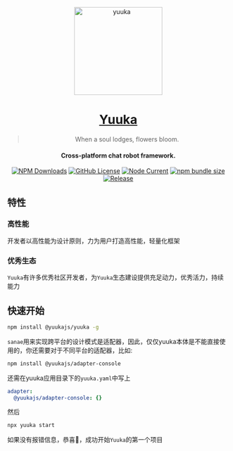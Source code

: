 <p align="center">
  <a href="https://www.github.com/lisk809/yuuka">
    <img src="https://yuuka.js.org/logo.png" width="200" height="200" alt="yuuka">
  </a>
</p>

<div align="center">

# [Yuuka](https://yuuka.js.org/)

> When a soul lodges, flowers bloom.


#### Cross-platform chat robot framework.


  [![NPM Downloads](https://img.shields.io/npm/dw/yuuka)](https://npmjs.org/package/@yuukajs/yuuka)
  [![GitHub License](https://img.shields.io/github/license/yuukajs/yuuka)](https://github.com/yuukajs/yuuka/blob/main/license)
  [![Node Current](https://img.shields.io/node/v/yuuka)](https://github.com/yuukajs/yuuka/blob/main/package.json)
  [![npm bundle size](https://img.shields.io/bundlephobia/min/yuuka)](https://yuuka.js.org)
  [![Release](https://img.shields.io/github/v/release/yuukajs/yuuka?color=blueviolet&include_prereleases)](https://github.com/yuukajs/yuuka/releases)

</div>

## 特性

### 高性能

开发者以高性能为设计原则，力为用户打造高性能，轻量化框架

### 优秀生态

`Yuuka`有许多优秀社区开发者，为`Yuuka`生态建设提供充足动力，优秀活力，持续能力


## 快速开始

```bash
npm install @yuukajs/yuuka -g
```

`sanae`用来实现跨平台的设计模式是适配器，因此，仅仅yuuka本体是不能直接使用的，你还需要对于不同平台的适配器，比如:

```bash
npm install @yuukajs/adapter-console
```

还需在yuuka应用目录下的`yuuka.yaml`中写上
```yaml
adapter:
  @yuukajs/adapter-console: {}
```

然后
```bash
npx yuuka start
```

如果没有报错信息，恭喜🎉，成功开始`Yuuka`的第一个项目
